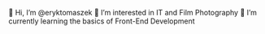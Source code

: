 👋 Hi, I’m @eryktomaszek
👀 I’m interested in IT and Film Photography 
🌱 I’m currently learning the basics of Front-End Development

<!---
eryktomaszek/eryktomaszek is a ✨ special ✨ repository because its `README.md` (this file) appears on your GitHub profile.
You can click the Preview link to take a look at your changes.
--->
